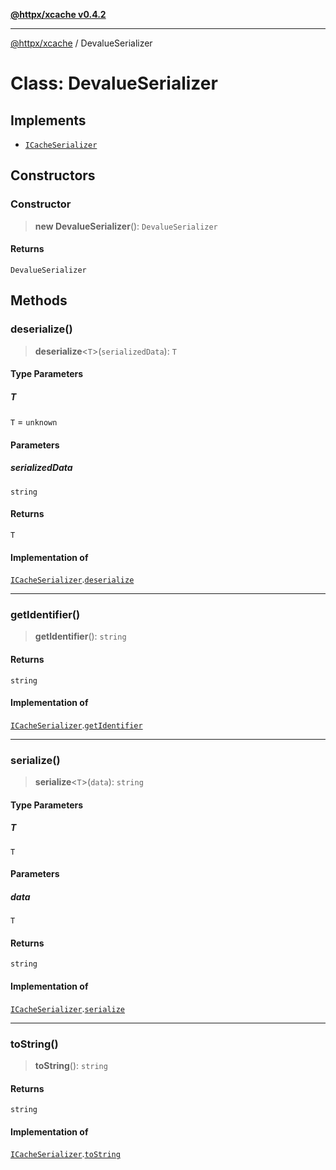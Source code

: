 [**@httpx/xcache v0.4.2**](../README.md)

***

[@httpx/xcache](../README.md) / DevalueSerializer

# Class: DevalueSerializer

## Implements

- [`ICacheSerializer`](../interfaces/ICacheSerializer.md)

## Constructors

### Constructor

> **new DevalueSerializer**(): `DevalueSerializer`

#### Returns

`DevalueSerializer`

## Methods

### deserialize()

> **deserialize**\<`T`\>(`serializedData`): `T`

#### Type Parameters

##### T

`T` = `unknown`

#### Parameters

##### serializedData

`string`

#### Returns

`T`

#### Implementation of

[`ICacheSerializer`](../interfaces/ICacheSerializer.md).[`deserialize`](../interfaces/ICacheSerializer.md#deserialize)

***

### getIdentifier()

> **getIdentifier**(): `string`

#### Returns

`string`

#### Implementation of

[`ICacheSerializer`](../interfaces/ICacheSerializer.md).[`getIdentifier`](../interfaces/ICacheSerializer.md#getidentifier)

***

### serialize()

> **serialize**\<`T`\>(`data`): `string`

#### Type Parameters

##### T

`T`

#### Parameters

##### data

`T`

#### Returns

`string`

#### Implementation of

[`ICacheSerializer`](../interfaces/ICacheSerializer.md).[`serialize`](../interfaces/ICacheSerializer.md#serialize)

***

### toString()

> **toString**(): `string`

#### Returns

`string`

#### Implementation of

[`ICacheSerializer`](../interfaces/ICacheSerializer.md).[`toString`](../interfaces/ICacheSerializer.md#tostring)

